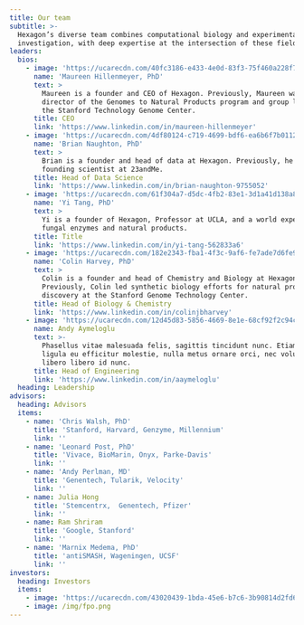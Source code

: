 ```yaml
---
title: Our team
subtitle: >-
  Hexagon’s diverse team combines computational biology and experimental
  investigation, with deep expertise at the intersection of these fields.
leaders:
  bios:
    - image: 'https://ucarecdn.com/40fc3186-e433-4e0d-83f3-75f460a228f7/'
      name: 'Maureen Hillenmeyer, PhD'
      text: >
        Maureen is a founder and CEO of Hexagon. Previously, Maureen was
        director of the Genomes to Natural Products program and group leader at
        the Stanford Technology Genome Center.
      title: CEO
      link: 'https://www.linkedin.com/in/maureen-hillenmeyer'
    - image: 'https://ucarecdn.com/4df80124-c719-4699-bdf6-ea6b6f7b0112/'
      name: 'Brian Naughton, PhD'
      text: >
        Brian is a founder and head of data at Hexagon. Previously, he was
        founding scientist at 23andMe.
      title: Head of Data Science
      link: 'https://www.linkedin.com/in/brian-naughton-9755052'
    - image: 'https://ucarecdn.com/61f304a7-d5dc-4fb2-83e1-3d1a41d138a8/'
      name: 'Yi Tang, PhD'
      text: >
        Yi is a founder of Hexagon, Professor at UCLA, and a world expert on
        fungal enzymes and natural products.
      title: Title
      link: 'https://www.linkedin.com/in/yi-tang-562833a6'
    - image: 'https://ucarecdn.com/182e2343-fba1-4f3c-9af6-fe7ade7d6fe9/'
      name: 'Colin Harvey, PhD'
      text: >
        Colin is a founder and head of Chemistry and Biology at Hexagon.
        Previously, Colin led synthetic biology efforts for natural product
        discovery at the Stanford Genome Technology Center.
      title: Head of Biology & Chemistry
      link: 'https://www.linkedin.com/in/colinjbharvey'
    - image: 'https://ucarecdn.com/12d45d83-5856-4669-8e1e-68cf92f2c94c/'
      name: Andy Aymeloglu
      text: >-
        Phasellus vitae malesuada felis, sagittis tincidunt nunc. Etiam commodo,
        ligula eu efficitur molestie, nulla metus ornare orci, nec volutpat
        libero libero id nunc.
      title: Head of Engineering
      link: 'https://www.linkedin.com/in/aaymeloglu'
  heading: Leadership
advisors:
  heading: Advisors
  items:
    - name: 'Chris Walsh, PhD'
      title: 'Stanford, Harvard, Genzyme, Millennium'
      link: ''
    - name: 'Leonard Post, PhD'
      title: 'Vivace, BioMarin, Onyx, Parke-Davis'
      link: ''
    - name: 'Andy Perlman, MD'
      title: 'Genentech, Tularik, Velocity'
      link: ''
    - name: Julia Hong
      title: 'Stemcentrx,  Genentech, Pfizer'
      link: ''
    - name: Ram Shriram
      title: 'Google, Stanford'
      link: ''
    - name: 'Marnix Medema, PhD'
      title: 'antiSMASH, Wageningen, UCSF'
      link: ''
investors:
  heading: Investors
  items:
    - image: 'https://ucarecdn.com/43020439-1bda-45e6-b7c6-3b90814d2fd6/'
    - image: /img/fpo.png
---
```


